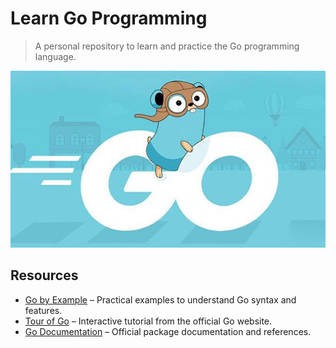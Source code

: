 # Learn Go Programming

> A personal repository to learn and practice the Go programming language.

![alt text](image.png)

## Resources

- [Go by Example](https://gobyexample.com/) – Practical examples to understand Go syntax and features.
- [Tour of Go](https://go.dev/tour/) – Interactive tutorial from the official Go website.
- [Go Documentation](https://go.dev/doc/) – Official package documentation and references.

